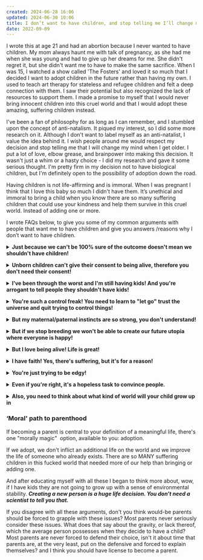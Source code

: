 ```yaml
---
created: 2024-06-28 16:06
updated: 2024-06-30 10:06
title: I don’t want to have children, and stop telling me I’ll change my mind :D
date: 2022-09-09
---
```

I wrote this at age 21 and had an abortion because I never wanted to have children. My mom always haunt me with talk of pregnancy, as she had me when she was young and had to give up her dreams for me. She didn't regret it, but she didn't want me to have to make the same sacrifice. When I was 15, I watched a show called 'The Fosters' and loved it so much that I decided I want to adopt children in the future rather than having my own. I used to teach art therapy for stateless and refugee children and felt a deep connection with them. I saw their potential but also recognized the lack of resources to support them. I made a promise to myself that I would never bring innocent children into this cruel world and that I would adopt these amazing, suffering children instead. 

I've been a fan of philosophy for as long as I can remember, and I stumbled upon the concept of anti-natalism. It piqued my interest, so I did some more research on it. Although I don't want to label myself as an anti-natalist, I value the idea behind it. I wish people around me would respect my decision and stop telling me that I will change my mind when I get older. I put a lot of love, elbow grease, and brainpower into making this decision. It wasn't just a whim or a hasty choice - I did my research and gave it some serious thought. I'm pretty firm in my decision not to have biological children, but I'm definitely open to the possibility of adoption down the road.

Having children is not life-affirming and is immoral. When I was pregnant I think that I love this baby so much I didn't have them. It’s unethical and immoral to bring a child when you know there are so many suffering children that could use your kindness and help them survive in this cruel world. Instead of adding one or more.

I wrote FAQs below, to give you some of my common arguments with people that want me to have children and give you answers /reasons why I don’t want to have children. 

**<details markdown='1'>** <summary> **Just because we can't be 100% sure of the outcome doesn't mean we shouldn't have children!**</summary> 

Actually, it does. There are two problems with this. One, you're gambling with someone else's welfare, which is wrong. And two, it's incredibly glib. Extreme suffering is real and should be grappled with, not just conveniently hand-waved away. If your child ends up in a long-term suicidal nightmare of existence will you be content to say, “I’m sorry you’re in hell, but when I was rolling the dice I had a good feeling!" </details>


**<details markdown='1'>** <summary> **Unborn children can't give their consent to being alive, therefore you don't need their consent!**</summary> 

Consider the following thought experiment. Suppose hell was real and the inhabitants of hell were allowed to procreate, thus dooming young children to a hellish existence. Some of the inhabitants suggest that it's immoral to have children in hell, especially without their consent, but others point out that you don't need their consent because they can't give it until they're actually alive to give it. And after all, they say, isn't it better to be alive and in hell than non-existent anyway?

In response to the above scenario, most people tend to say it's not ok to reproduce in hell without consent, even if it's the only opportunity for the unborn child to existing. Why does the argument that it's ok to bring children into our world without their consent (because they're not alive to give it) make sense in our world but not in the hell world?

Just to be clear, the point is not that our world is equivalent to hell (at least for everyone). The point is that the argument that unborn children can't give consent so therefore we don't need their consent is fallacious.

And, yes, it's true that most people wouldn't want children in hell, not because they can't consent, but because they think hell is a bad thing, period. But that doesn't mean consent isn't a factor. Suppose there were people who willingly decided to go to hell because they wanted to experience it, and they made an informed decision to go there. Would you support that? I think plenty of people would. Now suppose these same people decide to drag others to hell who didn't consent? Would you be against that? Most people would be. This demonstrates that it's not experiencing hell's inherent badness that people oppose, it's forcing others to do so without their consent. Consent is key. </details>

**<details markdown='1'>**<summary>**I’ve been through the worst and I'm still having kids! And you're arrogant to tell people they shouldn't have kids!**</summary> 

It's arrogant to make other people suffer just because you want kids. And it's arrogant for anyone to claim they have been through the worst. It's far more humble to assume that there are others out there who have it far worse than you or I have. Just because you have suffered and come to terms with it, doesn't mean that everyone else has or will. And just because you've suffered, it doesn't mean you have empathy for other people. There are plenty of drug-addicted prostitutes who have children even though they hate their own life because they think having children will make them happy. And not just addicts, but regular people. If you were truly content, why would you want children? Wanting is a form of desiring which is a form of suffering. Having children is a way of relieving YOUR suffering.

It's also arrogant to think you've got what it takes to be a great parent. All sorts of smart people have tried and failed, but you think you're different? </details>


**<details markdown='1'>**<summary>**You're such a control freak! You need to learn to "let go" trust the universe and quit trying to control things!**</summary> 

No one would say that to someone who was trying to end rape, slavery, etc. The natural state of the world is filled with problems and people are constantly trying to control it. But rather than trying to control ME and others like me, why don't you "let go" and accept the fact that this world is no place for children? Why don't you give up your fear of a baby-free world and trust that things will be ok if people stop procreating? </details>

**<details markdown='1'>**<summary>**But my maternal/paternal instincts are so strong, you don't understand!**</summary> 

If your maternal instincts were so strong, you wouldn't have children. This world wouldn't be good enough for them. The very fact that you think it is, is proof that you DON'T have strong maternal/paternal instincts. It's proof you have SELFISH instincts. </details>


**<details markdown='1'>**<summary>**But if we stop breeding we won't be able to create our future utopia where everyone is happy!**</summary> 

There's no evidence that humans are moving toward a future utopia. More importantly, even if they were, that still doesn't make it ok to create suffering humans without their consent in order to use them as stepping stones to your future utopia. </details>

**<details markdown='1'>**<summary>**But I love being alive! Life is great!**</summary> 

That's great, but it doesn't justify you imposing life on someone else without their consent. And furthermore, life isn't great for everyone. Just because you choose to ignore suffering, doesn't mean it's not there.
 </details>

**<details markdown='1'>**<summary>**I have faith! Yes, there's suffering, but it's for a reason!**</summary> 

If your faith is so strong, why are you so eager to have children? Why not wait to have children in the afterlife or some other realm that you claim exists? Or why have kids at all? If your faith is so strong, you should be able to endure the pain of not having kids. Furthermore, your "faith" is not a trump card that justifies any immoral act. It doesn't justify you raping people, and it doesn't justify imposing life on others without their consent. </details>

**<details markdown='1'>**<summary>**You're just trying to be edgy!**</summary> 

Got any arguments or just insults? </details>

**<details markdown='1'>**<summary>**Even if you're right, it's a hopeless task to convince people.**</summary> 

Maybe, but you don't know until you try. If you asked someone in 1950 whether gay marriage would ever be a thing, they'd probably think you were nuts. The same goes for lots of issues. </details>

**<details markdown='1'>**<summary>**Also, you need to think about what kind of world will your child grow up in**</summary> 

Babies aren't great for the environment. From disposable nappies to air conditioning, to all the other resources a new body consumes, there is an ecological cost attached to bringing forth new life. And when, if ever - is it right to inflict another resource guzzler onto an already-guzzled world? What's more, our children will have to live in this resource-guzzled world and, if some of the climate trends are to be believed, it might not be the nicest place to live. </details>



### ‘Moral' path to parenthood

If becoming a parent is central to your definition of a meaningful life, there's one "morally magic"  option, available to you: adoption.

If we adopt, we don't inflict an additional life on the world and we improve the life of someone who already exists. There are so MANY suffering children in this fucked world that needed more of our help than bringing or adding one.

And after educating myself with all these I began to think more about, wow, if I have kids they are not going to grow up with a sense of environmental stability. ***Creating a new person is a huge life decision. You don't need a scientist to tell you that.***

If you disagree with all these arguments, don't you think would-be parents should be forced to grapple with these issues? Most parents never seriously consider these issues. What does that say about the gravity, or lack thereof, which the average person possesses when they decide to have a child? Most parents are never forced to defend their choice, isn't it about time that parents are, at the very least, put on the defensive and forced to explain themselves? and I think you should have license to become a parent.